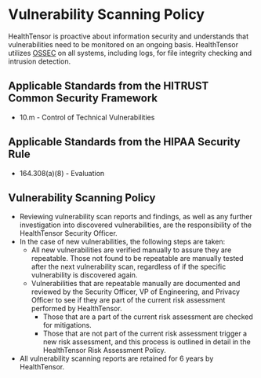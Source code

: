 # Vulnerability Scanning Policy

HealthTensor is proactive about information security and understands that vulnerabilities need to be monitored on an ongoing basis. HealthTensor utilizes [OSSEC](http://www.ossec.net/) on all systems, including logs, for file integrity checking and intrusion detection.

## Applicable Standards from the HITRUST Common Security Framework

* 10.m - Control of Technical Vulnerabilities

## Applicable Standards from the HIPAA Security Rule

* 164.308(a)(8) - Evaluation

## Vulnerability Scanning Policy

* Reviewing vulnerability scan reports and findings, as well as any further investigation into discovered vulnerabilities, are the responsibility of the HealthTensor Security Officer.
* In the case of new vulnerabilities, the following steps are taken:
	* All new vulnerabilities are verified manually to assure they are repeatable. Those not found to be repeatable are manually tested after the next vulnerability scan, regardless of if the specific vulnerability is discovered again.
	* Vulnerabilities that are repeatable manually are documented and reviewed by the Security Officer, VP of Engineering, and Privacy Officer to see if they are part of the current risk assessment performed by HealthTensor.
		* Those that are a part of the current risk assessment are checked for mitigations.
		* Those that are not part of the current risk assessment trigger a new risk assessment, and this process is outlined in detail in the HealthTensor Risk Assessment Policy.
* All vulnerability scanning reports are retained for 6 years by HealthTensor.
